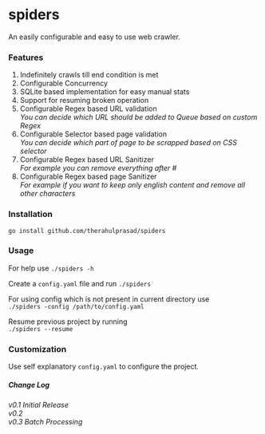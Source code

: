 # spiders
An easily configurable and easy to use web crawler. 

### Features
1. Indefinitely crawls till end condition is met
2. Configurable Concurrency  
3. SQLite based implementation for easy manual stats
4. Support for resuming broken operation
5. Configurable Regex based URL validation  
_You can decide which URL should be added to Queue based on custom Regex_
6. Configurable Selector based page validation  
_You can decide which part of page to be scrapped based on CSS selector_
7. Configurable Regex based URL Sanitizer  
_For example you can remove everything after #_
8. Configurable Regex based page Sanitizer  
_For example if you want to keep only english content and remove all other characters_

### Installation
`go install github.com/therahulprasad/spiders`

### Usage
For help use
`./spiders -h`

Create a `config.yaml` file and run 
`./spiders`
    
For using config which is not present in current directory use  
`./spiders -config /path/to/config.yaml`

Resume previous project by running   
`./spiders --resume`  

### Customization
Use self explanatory `config.yaml` to configure the project.

##### Change Log
_v0.1 Initial Release_  
_v0.2_  
_v0.3 Batch Processing_